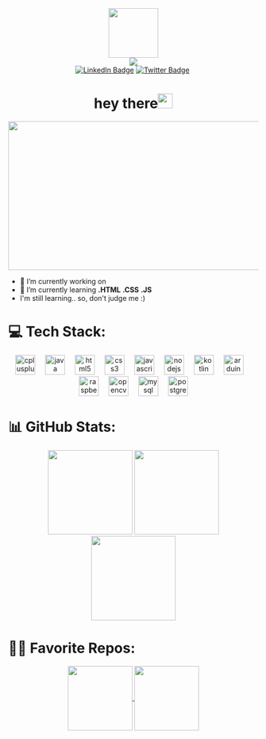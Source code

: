 <!--
**msalmanrafadhlih/msalmanrafadhlih** is a ✨ _special_ ✨ repository because its `README.md` (this file) appears on your GitHub profile.

Here are some ideas to get you started:

- 🔭 I’m currently working on ...
- 🌱 I’m currently learning ...
- 👯 I’m looking to collaborate on ...
- 🤔 I’m looking for help with ...
- 💬 Ask me about ...
- 📫 How to reach me: ...
- 😄 Pronouns: ...
- ⚡ Fun fact: ...
-->

<div id="header" align="center">
  <img src="https://media.giphy.com/media/M9gbBd9nbDrOTu1Mqx/giphy.gif" width="100"/>
</div>

<div id="badges" align="center">
  <a href="https://ABOUT-ME.cutespot3200.repl.co"> <img src="https://img.shields.io/badge/my_portfolio-000?style=for-the-badge&logo=ko-fi&logoColor=white" alt-"Portfolio Badge"/></a><br>
  <a href="https://www.linkedin.com/in/idayat-sanni-8481b569"><img src="https://img.shields.io/badge/LinkedIn-blue?style=for-the-badge&logo=linkedin&logoColor=white" alt="LinkedIn Badge"/></a>
  <a href="https://twitter.com/cutespot3200?t=jRkjpLgK6xA-m-isJcFKQw&s=09"><img src="https://img.shields.io/badge/Twitter-blue?style=for-the-badge&logo=twitter&logoColor=white" alt="Twitter Badge"/></a>
  <img src="https://komarev.com/ghpvc/?username=cutespot3200&style=flat-square&color=blue" alt="" align="center"/><br> 
  <h1>hey there<img src="https://media.giphy.com/media/hvRJCLFzcasrR4ia7z/giphy.gif" width="30px"/></h1>
</div>

<div align="center">
  <img src="https://media.giphy.com/media/dWesBcTLavkZuG35MI/giphy.gif" width="600" height="300"/>
</div>

<!-- Experiences -->
- 🔭 I’m currently working on [](link)
- 🌱 I’m currently learning **.HTML** **.CSS** **.JS**
- I'm still learning.. so, don't judge me :)

# 💻 Tech Stack:

<p align="center">
  <img src="https://cdn.jsdelivr.net/gh/devicons/devicon/icons/cplusplus/cplusplus-original.svg" height="40" alt="cplusplus logo"  />
  <img width="12" />
  <img src="https://cdn.jsdelivr.net/gh/devicons/devicon/icons/java/java-original.svg" height="40" alt="java logo"  />
  <img width="12" />
  <img src="https://cdn.jsdelivr.net/gh/devicons/devicon/icons/html5/html5-original.svg" height="40" alt="html5 logo"  />
  <img width="12" />
  <img src="https://cdn.jsdelivr.net/gh/devicons/devicon/icons/css3/css3-original.svg" height="40" alt="css3 logo"  />
  <img width="12" />
  <img src="https://cdn.jsdelivr.net/gh/devicons/devicon/icons/javascript/javascript-original.svg" height="40" alt="javascript logo"  />
  <img width="12" />
  <img src="https://cdn.jsdelivr.net/gh/devicons/devicon/icons/nodejs/nodejs-original.svg" height="40" alt="nodejs logo"  />
  <img width="12" />
  <img src="https://cdn.jsdelivr.net/gh/devicons/devicon/icons/kotlin/kotlin-original.svg" height="40" alt="kotlin logo"  />
  <img width="12" />
  <img src="https://cdn.jsdelivr.net/gh/devicons/devicon/icons/arduino/arduino-original.svg" height="40" alt="arduino logo"  />
  <img width="12" />
  <img src="https://cdn.jsdelivr.net/gh/devicons/devicon/icons/raspberrypi/raspberrypi-original.svg" height="40" alt="raspberrypi logo"  />
  <img width="12" />
  <img src="https://cdn.jsdelivr.net/gh/devicons/devicon/icons/opencv/opencv-original.svg" height="40" alt="opencv logo"  />
  <img width="12" />
  <img src="https://cdn.jsdelivr.net/gh/devicons/devicon/icons/mysql/mysql-original.svg" height="40" alt="mysql logo"  />
  <img width="12" />
  <img src="https://cdn.jsdelivr.net/gh/devicons/devicon/icons/postgresql/postgresql-original.svg" height="40" alt="postgresql logo"  />
</p>

###

# 📊 GitHub Stats:
<p align="center">
  <img height="170" src="https://github-readme-stats.vercel.app/api?username=msalmanrafadhlih&count_private=true&include_all_commits=true&show_icons=true&theme=dracula&rank_icon=github" />
  <img height="170" src="https://github-readme-stats.vercel.app/api/top-langs/?username=msalmanrafadhlih&layout=compact&theme=dracula" />
  <img height="170" src="https://streak-stats.demolab.com/?user=msalmanrafadhlih&theme=dracula" />
</p>

# 👨‍💻 Favorite Repos:
<p align="center">
  <a href="https://github.com/msalmanrafadhlih/mihon">
    <img height="130" align="center" src="https://github-readme-stats.vercel.app/api/pin/?username=msalmanrafadhlih&repo=mihon&theme=dracula&description_lines_count=2" />
  </a>
  <a href="https://github.com/msalmanrafadhlih/ensiklopedia-github.io">
    <img height="130" align="center" src="https://github-readme-stats.vercel.app/api/pin/?username=msalmanrafadhlih&repo=ensiklopedia-github.io&theme=dracula&description_lines_count=2" />
  </a>
</p>
